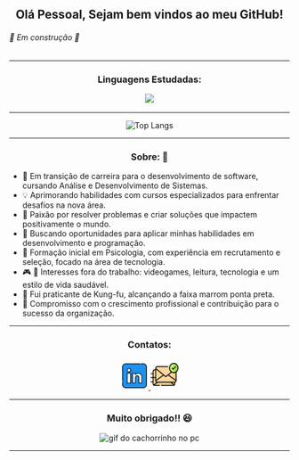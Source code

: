 <h2 align="center">Olá Pessoal, Sejam bem vindos ao meu GitHub!</h2>

###### :construction: Em construção :construction:
_______________

<div align="center">

  ### Linguagens Estudadas:

  <img src="https://skillicons.dev/icons?i=vscode,java,js,html,css,python,github">

________

<div align="center">

  ![Top Langs](https://github-readme-stats.vercel.app/api/top-langs/?username=thiiiimarques&layout=normal&title_color=BFFF00&text_color=fff&bg_color=0d1117&border_color=fff0)

</div>

_______

<div align="center">

  ### Sobre: :punch:
  
</div>

<div align="left">

  - :briefcase: Em transição de carreira para o desenvolvimento de software, cursando Análise e Desenvolvimento de Sistemas.
  - :bulb: Aprimorando habilidades com cursos especializados para enfrentar desafios na nova área.
  - :wrench: Paixão por resolver problemas e criar soluções que impactem positivamente o mundo.
  - :office: Buscando oportunidades para aplicar minhas habilidades em desenvolvimento e programação.
  - :school: Formação inicial em Psicologia, com experiência em recrutamento e seleção, focado na área de tecnologia.
  - :video_game: :book: Interesses fora do trabalho: videogames, leitura, tecnologia e um estilo de vida saudável.
  - :ghost: Fui praticante de Kung-fu, alcançando a faixa marrom ponta preta.
  - :muscle: Compromisso com o crescimento profissional e contribuição para o sucesso da organização.

</div>

_______

<div align="center">

  ### Contatos:

  <a href="https://www.linkedin.com/in/tiagomarquesss/"> <img src="src/iconeLinkedin.png" width="50px" height= "50px" alt="Icone do Linkedin"> </a><a href="tiagomarques2283@hotmail.com"> <img src="src/iconeEmail.png" width="50px" height= "55px" alt="Icone do E-mail"> </a>

</div>


___

### Muito obrigado!! :satisfied:

![gif do cachorrinho no pc](https://i.gifer.com/fyFn.gif)

___